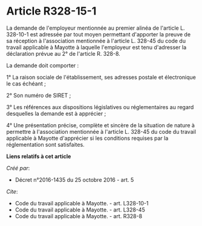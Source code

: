 # Article R328-15-1

La demande de l'employeur mentionnée au premier alinéa de l'article L. 328-10-1 est adressée par tout moyen permettant
d'apporter la preuve de sa réception à l'association mentionnée à l'article L. 328-45 du code du travail applicable à Mayotte
à laquelle l'employeur est tenu d'adresser la déclaration prévue au 2° de l'article R. 328-8. 

La demande doit comporter : 

1° La raison sociale de l'établissement, ses adresses postale et électronique le cas échéant ; 

2° Son numéro de SIRET ; 

3° Les références aux dispositions législatives ou réglementaires au regard desquelles la demande est à apprécier ; 

4° Une présentation précise, complète et sincère de la situation de nature à permettre à l'association mentionnée à l'article
L. 328-45 du code du travail applicable à Mayotte d'apprécier si les conditions requises par la réglementation sont
satisfaites.

**Liens relatifs à cet article**

_Créé par_:

  - Décret n°2016-1435 du 25 octobre 2016 - art. 5

_Cite_:

  - Code du travail applicable à Mayotte. - art. L328-10-1
  - Code du travail applicable à Mayotte. - art. L328-45
  - Code du travail applicable à Mayotte. - art. R328-8

